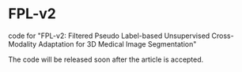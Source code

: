 # FPL-v2
code for "FPL-v2: Filtered Pseudo Label-based Unsupervised Cross-Modality Adaptation for 3D Medical Image Segmentation"

The code will be released soon after the article is accepted.
